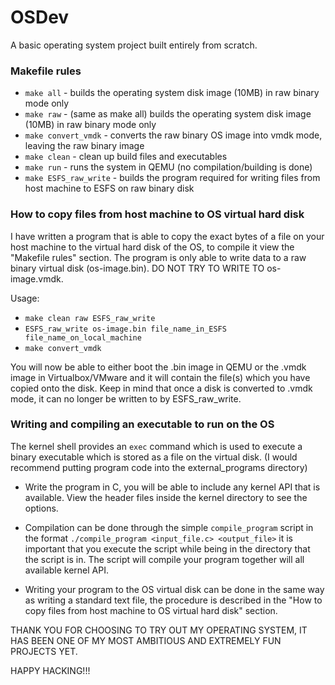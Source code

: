 # OSDev
A basic operating system project built entirely from scratch.

### Makefile rules

- `make all` - builds the operating system disk image (10MB) in raw binary mode only
- `make raw` - (same as make all) builds the operating system disk image (10MB) in raw binary mode only
- `make convert_vmdk` - converts the raw binary OS image into vmdk mode, leaving the raw binary image
- `make clean` - clean up build files and executables
- `make run` - runs the system in QEMU (no compilation/building is done)
- `make ESFS_raw_write` - builds the program required for writing files from host machine to ESFS on raw binary disk

### How to copy files from host machine to OS virtual hard disk

I have written a program that is able to copy the exact bytes of a file on your host machine to the virtual hard disk of the OS, to compile it view the "Makefile rules" section. The program is only able to write data to a raw binary virtual disk (os-image.bin). DO NOT TRY TO WRITE TO os-image.vmdk.

Usage:
- `make clean raw ESFS_raw_write`
- `ESFS_raw_write os-image.bin file_name_in_ESFS file_name_on_local_machine`
- `make convert_vmdk`

You will now be able to either boot the .bin image in QEMU or the .vmdk image in Virtualbox/VMware and it will contain the file(s) which you have copied onto the disk. Keep in mind that once a disk is converted to .vmdk mode, it can no longer be written to by ESFS_raw_write.

### Writing and compiling an executable to run on the OS

The kernel shell provides an `exec` command which is used to execute a binary executable which is stored as a file on the virtual disk. (I would recommend putting program code into the external_programs directory)

- Write the program in C, you will be able to include any kernel API that is available. View the header files inside the kernel directory to see the options.

- Compilation can be done through the simple `compile_program` script in the format `./compile_program <input_file.c> <output_file>` it is important that you execute the script while being in the directory that the script is in. The script will compile your program together will all available kernel API.

- Writing your program to the OS virtual disk can be done in the same way as writing a standard text file, the procedure is described in the "How to copy files from host machine to OS virtual hard disk" section.

THANK YOU FOR CHOOSING TO TRY OUT MY OPERATING SYSTEM, IT HAS BEEN ONE OF MY MOST AMBITIOUS AND EXTREMELY FUN PROJECTS YET.

HAPPY HACKING!!!



